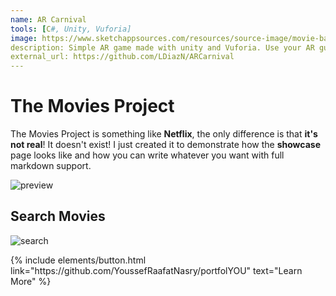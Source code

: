```yaml
---
name: AR Carnival
tools: [C#, Unity, Vuforia]
image: https://www.sketchappsources.com/resources/source-image/movie-badges-jurajjurik.png
description: Simple AR game made with unity and Vuforia. Use your AR gun to shoot at spawning plates in your desk!
external_url: https://github.com/LDiazN/ARCarnival
---
```


# The Movies Project

The Movies Project is something like **Netflix**, the only difference is that **it's not real**! It doesn't exist! I just created it to demonstrate how the **showcase** page looks like and how you can write whatever you want with full markdown support.

![preview](https://www.sketchappsources.com/resources/source-image/we-were-soldiers-landing-page-dbruggisser.jpg)

## Search Movies

![search](https://www.sketchappsources.com/resources/source-image/microsoft-windows-10-virtual-keyboard-diogo-sousa.png)

<p class="text-center">
{% include elements/button.html link="https://github.com/YoussefRaafatNasry/portfolYOU" text="Learn More" %}
</p>